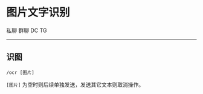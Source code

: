 # 图片文字识别
<span class="span-friend">私聊</span>
<span class="span-group">群聊</span>
<span class="span-discord">DC</span>
<span class="span-telegram">TG</span>

---

## 识图
```
/ocr [图片]
```
`[图片]` 为空时则后续单独发送，发送其它文本则取消操作。